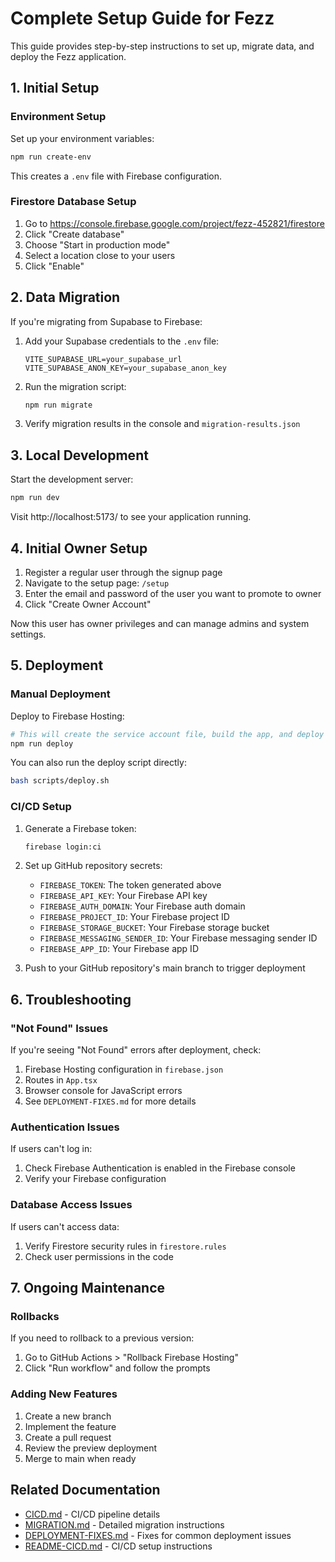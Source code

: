 # Complete Setup Guide for Fezz

This guide provides step-by-step instructions to set up, migrate data, and deploy the Fezz application.

## 1. Initial Setup

### Environment Setup

Set up your environment variables:

```bash
npm run create-env
```

This creates a `.env` file with Firebase configuration.

### Firestore Database Setup

1. Go to https://console.firebase.google.com/project/fezz-452821/firestore
2. Click "Create database"
3. Choose "Start in production mode"
4. Select a location close to your users
5. Click "Enable"

## 2. Data Migration

If you're migrating from Supabase to Firebase:

1. Add your Supabase credentials to the `.env` file:
   ```
   VITE_SUPABASE_URL=your_supabase_url
   VITE_SUPABASE_ANON_KEY=your_supabase_anon_key
   ```

2. Run the migration script:
   ```bash
   npm run migrate
   ```

3. Verify migration results in the console and `migration-results.json`

## 3. Local Development

Start the development server:

```bash
npm run dev
```

Visit http://localhost:5173/ to see your application running.

## 4. Initial Owner Setup

1. Register a regular user through the signup page
2. Navigate to the setup page: `/setup`
3. Enter the email and password of the user you want to promote to owner
4. Click "Create Owner Account"

Now this user has owner privileges and can manage admins and system settings.

## 5. Deployment

### Manual Deployment

Deploy to Firebase Hosting:

```bash
# This will create the service account file, build the app, and deploy
npm run deploy
```

You can also run the deploy script directly:

```bash
bash scripts/deploy.sh
```

### CI/CD Setup

1. Generate a Firebase token:
   ```bash
   firebase login:ci
   ```

2. Set up GitHub repository secrets:
   - `FIREBASE_TOKEN`: The token generated above
   - `FIREBASE_API_KEY`: Your Firebase API key
   - `FIREBASE_AUTH_DOMAIN`: Your Firebase auth domain
   - `FIREBASE_PROJECT_ID`: Your Firebase project ID
   - `FIREBASE_STORAGE_BUCKET`: Your Firebase storage bucket
   - `FIREBASE_MESSAGING_SENDER_ID`: Your Firebase messaging sender ID
   - `FIREBASE_APP_ID`: Your Firebase app ID

3. Push to your GitHub repository's main branch to trigger deployment

## 6. Troubleshooting

### "Not Found" Issues

If you're seeing "Not Found" errors after deployment, check:

1. Firebase Hosting configuration in `firebase.json`
2. Routes in `App.tsx`
3. Browser console for JavaScript errors
4. See `DEPLOYMENT-FIXES.md` for more details

### Authentication Issues

If users can't log in:

1. Check Firebase Authentication is enabled in the Firebase console
2. Verify your Firebase configuration

### Database Access Issues

If users can't access data:

1. Verify Firestore security rules in `firestore.rules`
2. Check user permissions in the code

## 7. Ongoing Maintenance

### Rollbacks

If you need to rollback to a previous version:

1. Go to GitHub Actions > "Rollback Firebase Hosting"
2. Click "Run workflow" and follow the prompts

### Adding New Features

1. Create a new branch
2. Implement the feature
3. Create a pull request
4. Review the preview deployment
5. Merge to main when ready

## Related Documentation

- [CICD.md](CICD.md) - CI/CD pipeline details
- [MIGRATION.md](MIGRATION.md) - Detailed migration instructions 
- [DEPLOYMENT-FIXES.md](DEPLOYMENT-FIXES.md) - Fixes for common deployment issues
- [README-CICD.md](README-CICD.md) - CI/CD setup instructions